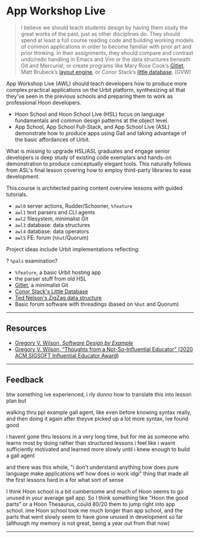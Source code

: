 #   App Workshop Live

> I believe we should teach students design by having them study the great works of the past, just as other disciplines do. They should spend at least a full course reading code and building working models of common applications in order to become familiar with prior art and prior thinking. In their assignments, they should compare and contrast undo/redo handling in Emacs and Vim or the data structures beneath Git and Mercurial, or create programs like Mary Rose Cook’s [Gitlet](http://gitlet.maryrosecook.com/), Matt Brubeck’s [layout engine](https://limpet.net/mbrubeck/2014/08/08/toy-layout-engine-1.html), or Conor Stack’s [little database](https://cstack.github.io/db_tutorial/). (GVW)

App Workshop Live (AWL) should teach developers how to produce more complex practical applications on the Urbit platform, synthesizing all that they've seen in the previous schools and preparing them to work as professional Hoon developers.

- Hoon School and Hoon School Live (HSL) focus on language fundamentals and common design patterns at the object level.
- App School, App School Full-Stack, and App School Live (ASL) demonstrate how to produce apps using Gall and taking advantage of the basic affordances of Urbit.

What is missing to upgrade HSL/ASL graduates and engage senior developers is deep study of existing code exemplars and hands-on demonstration to produce conceptually elegant tools.  This naturally follows from ASL's final lesson covering how to employ third-party libraries to ease development.

This course is architected pairing content overview lessons with guided tutorials.

- `awl0` server actions, Rudder/Schooner, `%feature`
- `awl1` text parsers and CLI agents
- `awl2` filesystem, minimalist Git
- `awl3` database:  data structures
- `awl4` database:  data operators
- `awl5` FE:  forum (`%hut`/Quorum)

Project ideas include Urbit implementations reflecting:

? `%pals` examination?

- `%feature`, a basic Urbit hosting app
- the parser stuff from old HSL
- [Gitlet](http://gitlet.maryrosecook.com/), a minimalist Git
- [Conor Stack's Little Database](https://cstack.github.io/db_tutorial/)
- [Ted Nelson's ZigZag data structure](https://en.wikipedia.org/wiki/ZigZag_%28software%29)
- Basic forum software with threadings (based on `%hut` and Quorum)

---

##  Resources

- [Gregory V. Wilson, _Software Design by Example_](https://third-bit.com/sdxjs/)
- [Gregory V. Wilson, “Thoughts from a Not-So-Influential Educator” (2020 ACM SIGSOFT Influential Educator Award)](https://third-bit.com/2020/07/09/acm-sigsoft-award/)

---

##  Feedback

btw something ive experienced, i rly dunno how to translate this into lesson plan but

walking thru ppl example gall agent, like even before knowing syntax really, and then doing it again after theyve picked up a lot more syntax, ive found good

i havent gone thru lessons in a very long time, but for me as someone who learns most by doing rather than structured lessons i feel like i wasnt sufficiently motivated and learned more slowly until i knew enough to build a gall agent

and there was this whole, "i don't understand anything how does pure language make applications wtf how does io work idgi" thing that made all the first lessons hard in a for what sort of sense


I think Hoon school is a bit cumbersome and much of Hoon seems to go unused in your average gall app. So I think something like "Hoon the good parts" or a Hoon Thesaurus, could 80/20 them to jump right into app school. ime Hoon school took me much longer than app school, and the parts that went slowly seem to have gone unused in development so far (although my memory is not great, being a year out from that now)




---
